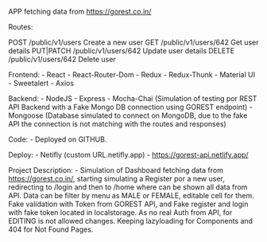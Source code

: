 APP fetching data from https://gorest.co.in/


Routes:

POST /public/v1/users	Create a new user
GET /public/v1/users/642	Get user details
PUT|PATCH /public/v1/users/642	Update user details
DELETE /public/v1/users/642	Delete user

Frontend: 
    - React
    - React-Router-Dom
    - Redux
    - Redux-Thunk
    - Material UI
    - Sweetalert
    - Axios

Backend: 
    - NodeJS
    - Express
    - Mocha-Chai (Simulation of testing por REST API Backend with a Fake Mongo DB connection using GOREST endpoint)
    - Mongoose (Database simulated to connect on MongoDB, due to the fake API the connection is not matching with
      the routes and responses)
    
Code:
    - Deployed on GITHUB.

Deploy:
    - Netifly (custom URL.netifly.app)
    - https://gorest-api.netlify.app/


Project Description:
    - Simulation of Dashboard fetching data from https://gorest.co.in/, starting simulating a Register por a new
      user, redirecting to /login and then to /home where can be shown all data from API. 
      Data can be filter by menu as MALE or FEMALE, editable cell for them.
      Fake validation with Token from GOREST API, and Fake register and login with fake token located in localstorage.
      As no real Auth from API, for EDITING is not allowed changes. Keeping lazyloading for Components and 404 for Not Found Pages.



